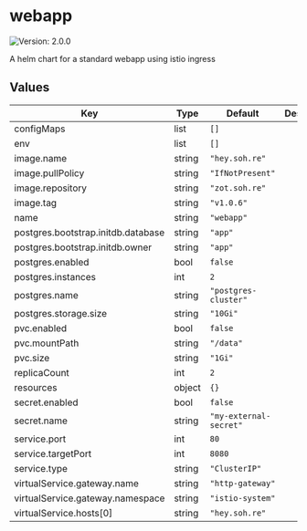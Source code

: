 # webapp

![Version: 2.0.0](https://img.shields.io/badge/Version-2.0.0-informational?style=flat-square)

A helm chart for a standard webapp using istio ingress

## Values

| Key | Type | Default | Description |
|-----|------|---------|-------------|
| configMaps | list | `[]` |  |
| env | list | `[]` |  |
| image.name | string | `"hey.soh.re"` |  |
| image.pullPolicy | string | `"IfNotPresent"` |  |
| image.repository | string | `"zot.soh.re"` |  |
| image.tag | string | `"v1.0.6"` |  |
| name | string | `"webapp"` |  |
| postgres.bootstrap.initdb.database | string | `"app"` |  |
| postgres.bootstrap.initdb.owner | string | `"app"` |  |
| postgres.enabled | bool | `false` |  |
| postgres.instances | int | `2` |  |
| postgres.name | string | `"postgres-cluster"` |  |
| postgres.storage.size | string | `"10Gi"` |  |
| pvc.enabled | bool | `false` |  |
| pvc.mountPath | string | `"/data"` |  |
| pvc.size | string | `"1Gi"` |  |
| replicaCount | int | `2` |  |
| resources | object | `{}` |  |
| secret.enabled | bool | `false` |  |
| secret.name | string | `"my-external-secret"` |  |
| service.port | int | `80` |  |
| service.targetPort | int | `8080` |  |
| service.type | string | `"ClusterIP"` |  |
| virtualService.gateway.name | string | `"http-gateway"` |  |
| virtualService.gateway.namespace | string | `"istio-system"` |  |
| virtualService.hosts[0] | string | `"hey.soh.re"` |  |

